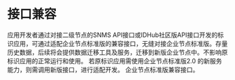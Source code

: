 # 接口兼容

应用开发者通过对接二级节点的SNMS API接口或IDHub社区版API接口开发的标识应用，可通过适配企业节点标准版的兼容接口，无缝对接企业节点标准版。存量历史数据，后续将会提供数据迁移工具及服务，迁移到新版企业节点中。不影响原标识应用的正常运行和使用。
若原标识应用需使用企业节点标准版2.0 的新服务能力，则需调用新版接口，进行适配开发。
企业节点标准版兼容接口。